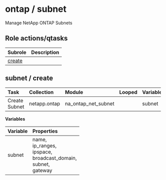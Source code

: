 # ontap / subnet 
Manage NetApp ONTAP Subnets  
  






## Role actions/qtasks

| Subrole | Description |
| :------ | :---------- |
| [create](#subnet--create) |  |



## subnet / create

| Task | Collection | Module | Looped | Variables |
| :--- | :--------- | :----- | :----- | :-------- |
| Create Subnet  | netapp.ontap | na_ontap_net_subnet |  | subnet |


**Variables**

| Variable | Properties |
| :------- | :--------- |
| subnet | name, <br/>ip_ranges, <br/>ipspace, <br/>broadcast_domain, <br/>subnet, <br/>gateway |




